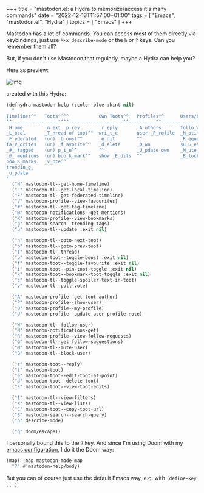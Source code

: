 +++
title = "mastodon.el: a Hydra to memorize/access it's many commands"
date = "2022-12-13T11:57:00+01:00"
tags = [ "Emacs", "mastodon.el", "Hydra" ]
topics = [ "Emacs" ]
+++

Mastodon has a lot of commands. You can access most of them directly via keybindings, just use
`M-x describe-mode` or the `h` or `?` keys. Can you remember them all?

But, if you don't use Mastodon that regularly, maybe a Hydra can help you?

<!--more-->

Here as preview:

![img](./emacs-mastodon-hydra.png)

created with this Hydra:

```lisp
(defhydra mastodon-help (:color blue :hint nil)
  "
Timelines^^   Toots^^^^           Own Toots^^   Profiles^^      Users/Follows^^  Misc^^
^^-----------------^^^^--------------------^^----------^^-------------------^^------^^-----
_H_ome        _n_ext _p_rev       _r_eply       _A_uthors       follo_W_         _X_ lists
_L_ocal       _T_hread of toot^^  wri_t_e       user _P_rofile  _N_otifications  f_I_lter
_F_ederated   (un) _b_oost^^      _e_dit        ^^              _R_equests       _C_opy URL
fa_V_orites   (un) _f_avorite^^   _d_elete      _O_wn           su_G_estions     _S_earch
_#_ tagged    (un) p_i_n^^        ^^            _U_pdate own    _M_ute user      _h_elp
_@_ mentions  (un) boo_k_mark^^   show _E_dits  ^^              _B_lock user
boo_K_marks   _v_ote^^
trendin_g_
_u_pdate
"
  ("H" mastodon-tl--get-home-timeline)
  ("L" mastodon-tl--get-local-timeline)
  ("F" mastodon-tl--get-federated-timeline)
  ("V" mastodon-profile--view-favourites)
  ("#" mastodon-tl--get-tag-timeline)
  ("@" mastodon-notifications--get-mentions)
  ("K" mastodon-profile--view-bookmarks)
  ("g" mastodon-search--trending-tags)
  ("u" mastodon-tl--update :exit nil)

  ("n" mastodon-tl--goto-next-toot)
  ("p" mastodon-tl--goto-prev-toot)
  ("T" mastodon-tl--thread)
  ("b" mastodon-toot--toggle-boost :exit nil)
  ("f" mastodon-toot--toggle-favourite :exit nil)
  ("i" mastodon-toot--pin-toot-toggle :exit nil)
  ("k" mastodon-toot--bookmark-toot-toggle :exit nil)
  ("c" mastodon-tl--toggle-spoiler-text-in-toot)
  ("v" mastodon-tl--poll-vote)

  ("A" mastodon-profile--get-toot-author)
  ("P" mastodon-profile--show-user)
  ("O" mastodon-profile--my-profile)
  ("U" mastodon-profile--update-user-profile-note)

  ("W" mastodon-tl--follow-user)
  ("N" mastodon-notifications-get)
  ("R" mastodon-profile--view-follow-requests)
  ("G" mastodon-tl--get-follow-suggestions)
  ("M" mastodon-tl--mute-user)
  ("B" mastodon-tl--block-user)

  ("r" mastodon-toot--reply)
  ("t" mastodon-toot)
  ("e" mastodon-toot--edit-toot-at-point)
  ("d" mastodon-toot--delete-toot)
  ("E" mastodon-toot--view-toot-edits)

  ("I" mastodon-tl--view-filters)
  ("X" mastodon-tl--view-lists)
  ("C" mastodon-toot--copy-toot-url)
  ("S" mastodon-search--search-query)
  ("h" describe-mode)

  ("q" doom/escape))
```

I personally bound this to the `?` key. And since I'm using Doom with my [emacs
configuration](https://github.com/holgerschurig/emacs-doom-config/blob/master/config.el),
I do it the Doom way:

```lisp
(map! :map mastodon-mode-map
  "?" #'mastodon-help/body)
```

But you can of course just use the default Emacs way, e.g. with `(define-key ...)`.
